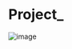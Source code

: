 # Project_

![image](https://github.com/GAURAVPORWAL005/Project_/assets/53477729/08499d78-fdef-41e6-9070-e1a0da7b95a7)
